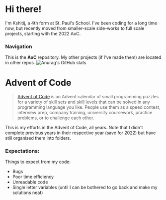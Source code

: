 # Hi there!

I'm Kshitij, a 4th form at St. Paul's School. I've been coding for a long time now, but recently moved from smaller-scale side-works to full scale projects, starting with the 2022 AoC.


### Navigation

This is the **AoC** repository. My other projects (if I've made them) are located in other repos. 
![Anurag's GitHub stats](https://github-readme-stats.vercel.app/api?username=KDubZz&hide=prs&show_icons=true&theme=radical)

# Advent of Code
>[Advent of Code](https://adventofcode.com/) is an Advent calendar of small programming puzzles for a variety of skill sets and skill levels that can be solved in any programming language you like. People use them as a speed contest, interview prep, company training, university coursework, practice problems, or to challenge each other.

This is my efforts in the Advent of Code, all years. Note that I didn't complete previous years in their respective year (save for 2022) but have still organised them into folders.
### Expectations:
Things to expect from my code:
- Bugs
- Poor time efficiency
- Unreadable code
- Single letter variables (until I can be bothered to go back and make my solutions neat)
